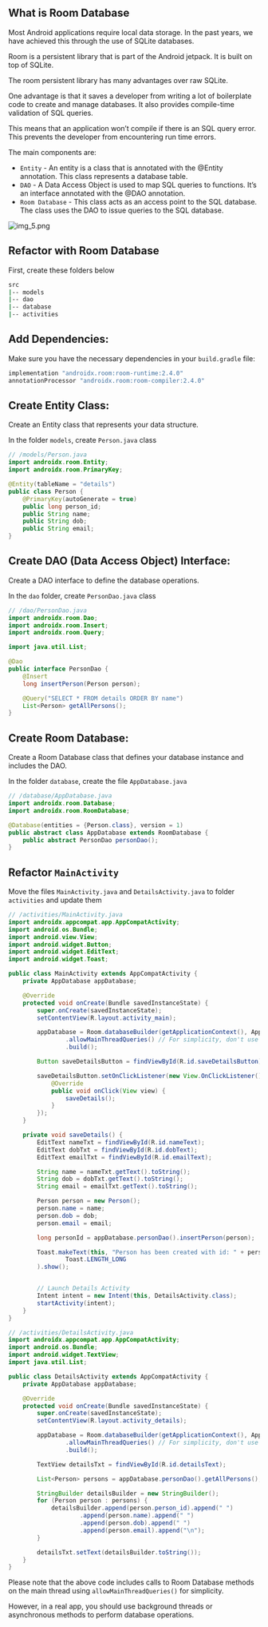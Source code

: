 ## What is Room Database

Most Android applications require local data storage. In the past years, we have achieved this through the use of SQLite databases. 

Room is a persistent library that is part of the Android jetpack. It is built on top of SQLite. 

The room persistent library has many advantages over raw SQLite.

One advantage is that it saves a developer from writing a lot of boilerplate code to create and manage databases. It also provides compile-time validation of SQL queries.

This means that an application won’t compile if there is an SQL query error. This prevents the developer from encountering run time errors.

The main components are:

- `Entity` - An entity is a class that is annotated with the @Entity annotation. This class represents a database table.
- `DAO` - A Data Access Object is used to map SQL queries to functions. It’s an interface annotated with the @DAO annotation.
- `Room Database` - This class acts as an access point to the SQL database. The class uses the DAO to issue queries to the SQL database.

![img_5.png](img_5.png)

## Refactor with Room Database

First, create these folders below

```bash
src
|-- models
|-- dao
|-- database
|-- activities
```

## Add Dependencies:
Make sure you have the necessary dependencies in your `build.gradle` file:

```bash
implementation "androidx.room:room-runtime:2.4.0"
annotationProcessor "androidx.room:room-compiler:2.4.0"
```

## Create Entity Class:
Create an Entity class that represents your data structure.

In the folder `models`, create `Person.java` class

```java
// /models/Person.java
import androidx.room.Entity;
import androidx.room.PrimaryKey;

@Entity(tableName = "details")
public class Person {
    @PrimaryKey(autoGenerate = true)
    public long person_id;
    public String name;
    public String dob;
    public String email;
}
```

## Create DAO (Data Access Object) Interface:
Create a DAO interface to define the database operations.

In the `dao` folder, create `PersonDao.java` class

```java
// /dao/PersonDao.java
import androidx.room.Dao;
import androidx.room.Insert;
import androidx.room.Query;

import java.util.List;

@Dao
public interface PersonDao {
    @Insert
    long insertPerson(Person person);

    @Query("SELECT * FROM details ORDER BY name")
    List<Person> getAllPersons();
}

```

## Create Room Database:
Create a Room Database class that defines your database instance and includes the DAO.

In the folder `database`, create the file `AppDatabase.java`

```java
// /database/AppDatabase.java
import androidx.room.Database;
import androidx.room.RoomDatabase;

@Database(entities = {Person.class}, version = 1)
public abstract class AppDatabase extends RoomDatabase {
    public abstract PersonDao personDao();
}
```

## Refactor `MainActivity`

Move the files `MainActivity.java` and `DetailsActivity.java` to folder `activities` and update them

```java
// /activities/MainActivity.java
import androidx.appcompat.app.AppCompatActivity;
import android.os.Bundle;
import android.view.View;
import android.widget.Button;
import android.widget.EditText;
import android.widget.Toast;

public class MainActivity extends AppCompatActivity {
    private AppDatabase appDatabase;

    @Override
    protected void onCreate(Bundle savedInstanceState) {
        super.onCreate(savedInstanceState);
        setContentView(R.layout.activity_main);

        appDatabase = Room.databaseBuilder(getApplicationContext(), AppDatabase.class, "details_db")
                .allowMainThreadQueries() // For simplicity, don't use this in production
                .build();

        Button saveDetailsButton = findViewById(R.id.saveDetailsButton);

        saveDetailsButton.setOnClickListener(new View.OnClickListener() {
            @Override
            public void onClick(View view) {
                saveDetails();
            }
        });
    }

    private void saveDetails() {
        EditText nameTxt = findViewById(R.id.nameText);
        EditText dobTxt = findViewById(R.id.dobText);
        EditText emailTxt = findViewById(R.id.emailText);

        String name = nameTxt.getText().toString();
        String dob = dobTxt.getText().toString();
        String email = emailTxt.getText().toString();

        Person person = new Person();
        person.name = name;
        person.dob = dob;
        person.email = email;

        long personId = appDatabase.personDao().insertPerson(person);

        Toast.makeText(this, "Person has been created with id: " + personId,
                Toast.LENGTH_LONG
        ).show();


        // Launch Details Activity
        Intent intent = new Intent(this, DetailsActivity.class);
        startActivity(intent);
    }
}
```

```java
// /activities/DetailsActivity.java
import androidx.appcompat.app.AppCompatActivity;
import android.os.Bundle;
import android.widget.TextView;
import java.util.List;

public class DetailsActivity extends AppCompatActivity {
    private AppDatabase appDatabase;

    @Override
    protected void onCreate(Bundle savedInstanceState) {
        super.onCreate(savedInstanceState);
        setContentView(R.layout.activity_details);

        appDatabase = Room.databaseBuilder(getApplicationContext(), AppDatabase.class, "details_db")
                .allowMainThreadQueries() // For simplicity, don't use this in production
                .build();

        TextView detailsTxt = findViewById(R.id.detailsText);

        List<Person> persons = appDatabase.personDao().getAllPersons();

        StringBuilder detailsBuilder = new StringBuilder();
        for (Person person : persons) {
            detailsBuilder.append(person.person_id).append(" ")
                    .append(person.name).append(" ")
                    .append(person.dob).append(" ")
                    .append(person.email).append("\n");
        }

        detailsTxt.setText(detailsBuilder.toString());
    }
}
```

Please note that the above code includes calls to Room Database methods on the main thread using `allowMainThreadQueries()` for simplicity. 

However, in a real app, you should use background threads or asynchronous methods to perform database operations.